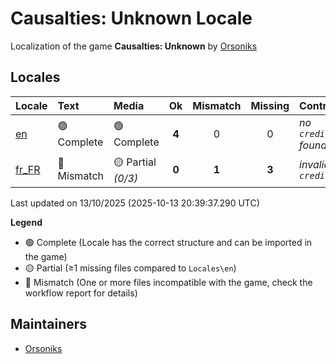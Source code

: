 # Causalties: Unknown Locale
Localization of the game **Causalties: Unknown** by [Orsoniks](https://github.com/Orsoniks)
## Locales

| Locale | Text | Media | Ok | Mismatch | Missing | Contributors |
| :--- | :---------- | :----------------- | :---: |  :------:  |  :-----:  |  :--  |
| [en]() | 🟢 Complete | 🟢 Complete | **4** | 0 | 0 | *no `credits.json` found* |
| [fr_FR]() | 🔘 Mismatch | 🟡 Partial *(0/3)* | **0** | **1** | **3** | *invalid `credits.json`* |
Last updated on 13/10/2025 (2025-10-13 20:39:37.290 UTC)


**Legend**
- 🟢 Complete (Locale has the correct structure and can be imported in the game)
- 🟡 Partial (≥1 missing files compared to `Locales\en`)
- 🔘 Mismatch (One or more files incompatible with the game, check the workflow report for details)

## Maintainers
- [Orsoniks](https://github.com/Orsoniks)
